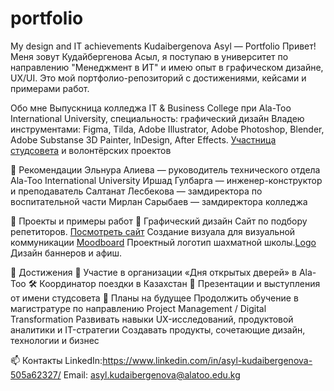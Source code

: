 # portfolio
My design and IT achievements
Kudaibergenova Asyl — Portfolio
Привет! Меня зовут Кудайбергенова Асыл, я поступаю в университет по направлению "Менеджмент в ИТ" и имею опыт в графическом дизайне, UX/UI. Это мой портфолио-репозиторий с достижениями, кейсами и примерами работ.

Обо мне
Выпускница колледжа IT & Business College при Ala-Too International University, специальность: графический дизайн 
Владею инструментами: Figma, Tilda, Adobe Illustrator, Adobe Photoshop, Blender, Adobe Substanse 3D Painter, InDesign, After Effects.
[Участница студсовета](itBUS.jpg) и волонтёрских проектов

🧾 Рекомендации
Эльнура Алиева — руководитель технического отдела Ala-Too International University
Иршад Гулбарга — инженер-конструктор и преподаватель
Салтанат Лесбекова — замдиректора по воспитательной части
Мирлан Сарыбаев — замдиректора колледжа

📂 Проекты и примеры работ
🎨 Графический дизайн
Сайт по подбору репетиторов.
[Посмотреть сайт](работагруппсайт.png)
Создание визуала для визуальной коммуникации [Moodboard](мудборд.pdf)
Проектный логотип шахматной школы.[Logo](заданиелогошахматы.pdf)
Дизайн баннеров и афиш. 	

🌟 Достижения
🧠 Участие в организации «Дня открытых дверей» в Ala-Too
🛠️ Координатор поездки в Казахстан
🎤 Презентации и выступления от имени студсовета
🧠 Планы на будущее
Продолжить обучение в магистратуре по направлению Project Management / Digital Transformation
Развивать навыки UX-исследований, продуктовой аналитики и IT-стратегии
Создавать продукты, сочетающие дизайн, технологии и бизнес

📫 Контакты
LinkedIn:https://www.linkedin.com/in/asyl-kudaibergenova-505a62327/ 
Email: asyl.kudaibergenova@alatoo.edu.kg


